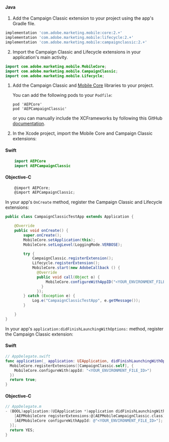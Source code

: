<Variant platform="android" task="add" repeat="5"/>

#### Java

1. Add the Campaign Classic extension to your project using the app's Gradle file.

```gradle
implementation 'com.adobe.marketing.mobile:core:2.+'
implementation 'com.adobe.marketing.mobile:lifecycle:2.+'
implementation 'com.adobe.marketing.mobile:campaignclassic:2.+'
```

2. Import the Campaign Classic and Lifecycle extensions in your application's main activity.

```java
import com.adobe.marketing.mobile.MobileCore;
import com.adobe.marketing.mobile.CampaignClassic;
import com.adobe.marketing.mobile.Lifecycle;
```

<Variant platform="ios" task="add" repeat="9"/>

1. Add the Campaign Classic and [Mobile Core](../mobile-core/index.md) libraries to your project.

   You can add the following pods to your `Podfile`:

   ```text
   pod 'AEPCore'
   pod 'AEPCampaignClassic'
   ```

   or you can manually include the XCFrameworks by following this GitHub [documentation](https://github.com/adobe/aepsdk-campaignclassic-ios/#binaries).

2. In the Xcode project, import the Mobile Core and Campaign Classic extensions:

#### Swift

```swift
    import AEPCore
    import AEPCampaignClassic
```

#### Objective-C

```objectivec
    @import AEPCore;
    @import AEPCampaignClassic;
```

<Variant platform="android" task="register" repeat="2"/>

In your app's `OnCreate` method, register the Campaign Classic and Lifecycle extensions:

```java
public class CampaignClassicTestApp extends Application {

    @Override
    public void onCreate() {
        super.onCreate();
        MobileCore.setApplication(this);
        MobileCore.setLogLevel(LoggingMode.VERBOSE);

        try {
            CampaignClassic.registerExtension();
            Lifecycle.registerExtension();
            MobileCore.start(new AdobeCallback () {
              @Override
              public void call(Object o) {
                  MobileCore.configureWithAppID("<YOUR_ENVIRONMENT_FILE_ID>");
                }
              });
        } catch (Exception e) {
            Log.e("CampaignClassicTestApp", e.getMessage());
        }

    }
}
```

<Variant platform="ios" task="register" repeat="5"/>

In your app's `application:didFinishLaunchingWithOptions:` method, register the Campaign Classic extension:

#### Swift

```swift
// AppDelegate.swift
func application(_ application: UIApplication, didFinishLaunchingWithOptions launchOptions: [UIApplication.LaunchOptionsKey: Any]?) -> Bool {
  MobileCore.registerExtensions([CampaignClassic.self], {
    MobileCore.configureWith(appId: "<YOUR_ENVIRONMENT_FILE_ID>")
  })
  return true;
}
```

#### Objective-C

```objectivec
// AppDelegate.m
- (BOOL)application:(UIApplication *)application didFinishLaunchingWithOptions:(NSDictionary *)launchOptions {
    [AEPMobileCore registerExtensions:@[AEPMobileCampaignClassic.class] completion:^{
    [AEPMobileCore configureWithAppId: @"<YOUR_ENVIRONMENT_FILE_ID>"];
  }];
  return YES;
}
```
